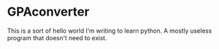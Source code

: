 # GPAconverter
This is a sort of hello world I'm writing to learn python.
A mostly useless program that doesn't need to exist.